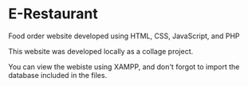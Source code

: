 # E-Restaurant
Food order website developed using HTML, CSS, JavaScript, and PHP

This website was developed locally as a collage project.

You can view the webiste using XAMPP, and don't forgot to import the database 
included in the files.
